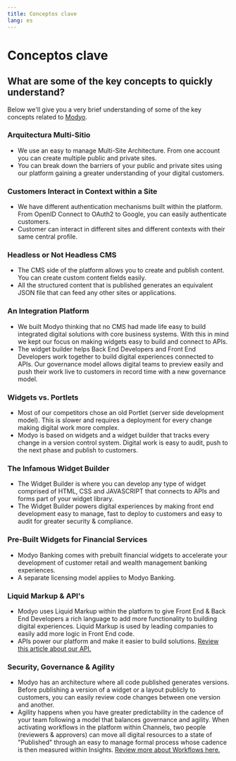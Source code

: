 ```yaml
---
title: Conceptos clave
lang: es
---
```


# Conceptos clave

## What are some of the key concepts to quickly understand?

Below we'll give you a very brief understanding of some of the key concepts related to [Modyo](https://www.modyo.com/).

### Arquitectura Multi-Sitio

- We use an easy to manage Multi-Site Architecture. From one account you can create multiple public and private sites.
- You can break down the barriers of your public and private sites using our platform gaining a greater understanding of your digital customers.

### Customers Interact in Context within a Site

- We have different authentication mechanisms built within the platform. From OpenID Connect to OAuth2 to Google, you can easily authenticate customers.
- Customer can interact in different sites and different contexts with their same central profile.

### Headless or Not Headless CMS

- The CMS side of the platform allows you to create and publish content. You can create custom content fields easily.
- All the structured content that is published generates an equivalent JSON file that can feed any other sites or applications.

### An Integration Platform

- We built Modyo thinking that no CMS had made life easy to build integrated digital solutions with core business systems. With this in mind we kept our focus on making widgets easy to build and connect to APIs.
- The widget builder helps Back End Developers and Front End Developers work together to build digital experiences connected to APIs. Our governance model allows digital teams to preview easily and push their work live to customers in record time with a new governance model.

### Widgets vs. Portlets

- Most of our competitors chose an old Portlet \(server side development model\). This is slower and requires a deployment for every change making digital work more complex.
- Modyo is based on widgets and a widget builder that tracks every change in a version control system. Digital work is easy to audit, push to the next phase and publish to customers.

### The Infamous Widget Builder

- The Widget Builder is where you can develop any type of widget comprised of HTML, CSS and JAVASCRIPT that connects to APIs and forms part of your widget library.
- The Widget Builder powers digital experiences by making front end development easy to manage, fast to deploy to customers and easy to audit for greater security & compliance.

### Pre-Built Widgets for Financial Services

- Modyo Banking comes with prebuilt financial widgets to accelerate your development of customer retail and wealth management banking experiences.
- A separate licensing model applies to Modyo Banking.

### Liquid Markup & API's

- Modyo uses Liquid Markup within the platform to give Front End & Back End Developers a rich language to add more functionality to building digital experiences. Liquid Markup is used by leading companies to easily add more logic in Front End code.
- APIs power our platform and make it easier to build solutions. [Review this article about our API.](https://support.modyo.com/hc/en-us/articles/115003559611-Using-the-Modyo-API)

### Security, Governance & Agility

- Modyo has an architecture where all code published generates versions. Before publishing a version of a widget or a layout publicly to customers, you can easily review code changes between one version and another.
- Agility happens when you have greater predictability in the cadence of your team following a model that balances governance and agility. When activating workflows in the platform within Channels, two people \(reviewers & approvers\) can move all digital resources to a state of "Published" through an easy to manage formal process whose cadence is then measured within Insights. [Review more about Workflows here. ](https://support.modyo.com/hc/en-us/articles/360006604412)
